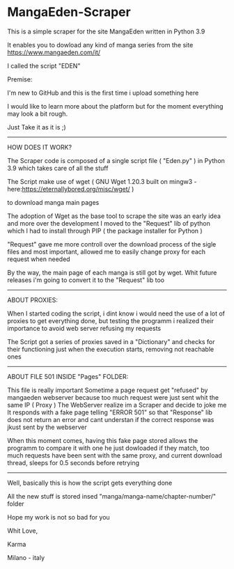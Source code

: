 # MangaEden-Scraper

This is a simple scraper for the site MangaEden written in Python 3.9

It enables you to dowload any kind of manga series from the site https://www.mangaeden.com/it/

I called the script "EDEN"


Premise:

I'm new to GitHub and this is the first time i upload something here

I would like to learn more about the platform but for the moment everything may look a bit rough. 

Just Take it as it is ;)


---------------------------

HOW DOES IT WORK?

The Scraper code is composed of a single script file ( "Eden.py" ) in Python 3.9 which takes care of all the stuff

The Script make use of wget ( GNU Wget 1.20.3 built on mingw3 - here:https://eternallybored.org/misc/wget/ )

to download manga main pages


The adoption of Wget as the base tool to scrape the site was an early idea and more over the development I moved to the "Request" lib of python which I had to install through PIP ( the package installer for Python )

"Request" gave me more controll over the download process of the sigle files and most important, allowed me to easily change proxy for each request when needed

By the way, the main page of each manga is still got by wget. Whit future releases i'm going to convert it to the "Request" lib too

---------------------------

ABOUT PROXIES:

When I started coding the script, i dint know i would need the use of a lot of proxies to get everything done, but testing the programm i realized their importance to avoid web server refusing my requests

The Script got a series of proxies saved in a "Dictionary" and checks for their functioning just when the execution starts, removing not reachable ones

---------------------------

ABOUT FILE 501 INSIDE "Pages" FOLDER:

This file is really important
Sometime a page request get "refused" by mangaeden webserver because too much request were just sent whit the same IP ( Proxy )
The WebServer realize im a Scraper and decide to joke me
It responds with a fake page telling "ERROR 501" so that "Response" lib does not return an error and cant understan if the correct response was jkust sent by the webserver

When this moment comes, having this fake page stored allows the programm to compare it with one he just dowloaded
if they match, too much requests have been sent with the same proxy, and current download thread, sleeps for 0.5 seconds before retrying


---------------------------

Well, basically this is how the script gets everything done

All the new stuff is stored insed "manga/manga-name/chapter-number/" folder




Hope my work is not so bad for you


Whit Love,

Karma



Milano - italy
